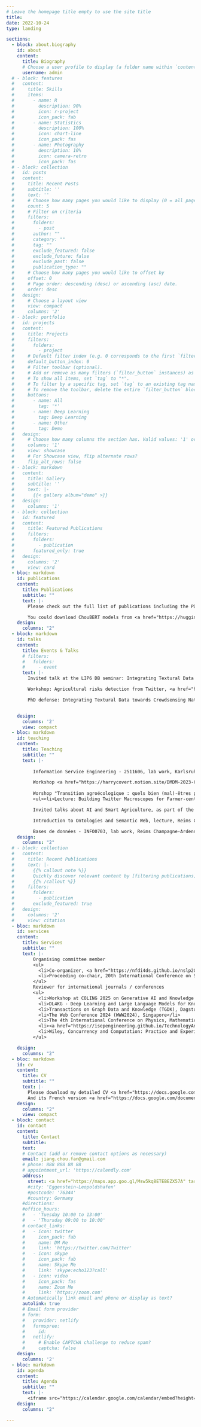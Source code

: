 ```yaml
---
# Leave the homepage title empty to use the site title
title:
date: 2022-10-24
type: landing

sections:
  - block: about.biography
    id: about
    content:
      title: Biography
      # Choose a user profile to display (a folder name within `content/authors/`)
      username: admin
  # - block: features
  #   content:
  #     title: Skills
  #     items:
  #       - name: R
  #         description: 90%
  #         icon: r-project
  #         icon_pack: fab
  #       - name: Statistics
  #         description: 100%
  #         icon: chart-line
  #         icon_pack: fas
  #       - name: Photography
  #         description: 10%
  #         icon: camera-retro
  #         icon_pack: fas
  # - block: collection
  #   id: posts
  #   content:
  #     title: Recent Posts
  #     subtitle: ''
  #     text: ''
  #     # Choose how many pages you would like to display (0 = all pages)
  #     count: 5
  #     # Filter on criteria
  #     filters:
  #       folders:
  #         - post
  #       author: ""
  #       category: ""
  #       tag: ""
  #       exclude_featured: false
  #       exclude_future: false
  #       exclude_past: false
  #       publication_type: ""
  #     # Choose how many pages you would like to offset by
  #     offset: 0
  #     # Page order: descending (desc) or ascending (asc) date.
  #     order: desc
  #   design:
  #     # Choose a layout view
  #     view: compact
  #     columns: '2'
  # - block: portfolio
  #   id: projects
  #   content:
  #     title: Projects
  #     filters:
  #       folders:
  #         - project
  #     # Default filter index (e.g. 0 corresponds to the first `filter_button` instance below).
  #     default_button_index: 0
  #     # Filter toolbar (optional).
  #     # Add or remove as many filters (`filter_button` instances) as you like.
  #     # To show all items, set `tag` to "*".
  #     # To filter by a specific tag, set `tag` to an existing tag name.
  #     # To remove the toolbar, delete the entire `filter_button` block.
  #     buttons:
  #       - name: All
  #         tag: '*'
  #       - name: Deep Learning
  #         tag: Deep Learning
  #       - name: Other
  #         tag: Demo
  #   design:
  #     # Choose how many columns the section has. Valid values: '1' or '2'.
  #     columns: '1'
  #     view: showcase
  #     # For Showcase view, flip alternate rows?
  #     flip_alt_rows: false
  # - block: markdown
  #   content:
  #     title: Gallery
  #     subtitle: ''
  #     text: |-
  #       {{< gallery album="demo" >}}
  #   design:
  #     columns: '1'
  # - block: collection
  #   id: featured
  #   content:
  #     title: Featured Publications
  #     filters:
  #       folders:
  #         - publication
  #       featured_only: true
  #   design:
  #     columns: '2'
  #     view: card 
  - bloc: markdown
    id: publications
    content:
      title: Publications
      subtitle: ""
      text: |-
        Please check out the full list of publications including the PDF files of most of them on <a href="https://scholar.google.fr/citations?user=4spgiPMAAAAJ&hl=fr" target="_blank">Google Scholar</a>, <a href="https://dblp.org/pid/265/2380.html" target="_blank">dblp</a> or <a href="https://hal.science/search/index/q/*/authIdHal_s/shufan-jiang" target="_blank">hal</a>.

        You could download ChouBERT models from <a href="https://huggingface.co/ChouBERT" target="_blank">Huggingface</a>.
    design:
      columns: "2"  
  - block: markdown
    id: talks
    content:
      title: Events & Talks
      # filters:
      #   folders:
      #     - event
      text: |-
        Invited talk at the LIP6 DB seminar: Integrating Textural Data towards Crowdsensing Natural Hazards in Agriculture (20minutes), Sorbonne Université, 16 May, 2023 

        Workshop: Agricultural risks detection from Twitter, <a href="https://microandbig2023.sciencesconf.org" target="_blank">École Thématique Micro and Big 2013</a>, 26 Jan, 2023 <a class="btn btn-outline-primary btn-page-header btn-sm" href="https://drive.google.com/file/d/1Yl4MDemYwD8qnTpVk3pTPDYUhfsvonLg/view?usp=sharing" target="_blank" rel="noopener">Slides & Code</a> 

        PhD defense: Integrating Textural Data towards Crowdsensing Natural Hazards in Agriculture, ISEP Paris, 14 Dec, 2022 <a class="btn btn-outline-primary btn-page-header btn-sm" href="https://docs.google.com/presentation/d/1--9yqcSC6JvsJg_eArL37Wo6L7VDJA9KbRt8Y7q0edc/export?format=pdf" target="_blank" rel="noopener">Slides</a>


    design:
      columns: '2'
      view: compact    
  - bloc: markdown
    id: teaching
    content:
      title: Teaching
      subtitle: ""
      text: |-
          
          Information Service Engineering - 2511606, lab work, Karlsruhe Institute of Technology, 2024 Summer <a class="btn btn-outline-primary btn-page-header btn-sm" href="https://sigmoid.social/tags/ise2024" target="_blank" rel="noopener">Mastodon</a>

          Workshop <a href="https://harrycovert.notion.site/DMDM-2023-Collective-notes-and-resources-6ded751467e84cbda21c32342690ee5f?pvs=4" target="_blank">Words for Environmental Woes</a>, lectures and lab work, CERES, 2023 Spring
        
          Worshop "Transition agroécologique : quels bien (mal)-êtres pour les agriculteurs et les agricultrices ?", co-hosted with <a href="https://ceres.ens.psl.eu/?-robert-corinne-&lang=fr" target="_blank">Corinne Robert</a>, Faustine Honoré and <a href="https://sites.google.com/site/marcfleurbaey/Home" target="_blank">Marc Fleurbaey</a>, CERES, 2023 Spring
          <ul><li>Lecture: Building Twitter Macroscopes for Farmer-centric Studies <a class="btn btn-outline-primary btn-page-header btn-sm" href="https://docs.google.com/presentation/d/1G5H02zmIdfO-SAuLmtYUzEJVHjhB1Ay7aFEBVserTtE/export?format=pdf" target="_blank" rel="noopener">Slides</a> </li></ul>

          Invited talks about AI and Smart Agriculture, as part of the “Artificial Intelligence and Machine Learning” master course, Galatasaray University, 2020 <a class="btn btn-outline-primary btn-page-header btn-sm" href="https://docs.google.com/presentation/d/1BlH1fHkqGMPYOzZa6q0d0qtJ69s96mnw2Er7PeSBTMI/export?format=pdf" target="_blank" rel="noopener">Slides</a>, 2021 <a class="btn btn-outline-primary btn-page-header btn-sm" href="https://docs.google.com/presentation/d/17Ri6aMm1eiaWrjaGZOItfkjpJ4q2R0lCsvPWqt60hBQ/export?format=pdf" target="_blank" rel="noopener">Slides</a> and 2022 <a class="btn btn-outline-primary btn-page-header btn-sm" href="https://docs.google.com/presentation/d/1wJ_4EuqoLTNvs03WqTK5yH0bK6Q12Rhpu6eERC7a8X8/export?format=pdf" target="_blank" rel="noopener">Slides</a>

          Introduction to Ontologies and Semantic Web, lecture, Reims Champagne-Ardenne University, Dec 2020

          Bases de données - INFO0703, lab work, Reims Champagne-Ardenne University,  Dec 2019
    design:
      columns: "2"
  # - block: collection
  #   content:
  #     title: Recent Publications
  #     text: |-
  #       {{% callout note %}}
  #       Quickly discover relevant content by [filtering publications](./publication/).
  #       {{% /callout %}}
  #     filters:
  #       folders:
  #         - publication
  #       exclude_featured: true
  #   design:
  #     columns: '2'
  #     view: citation
  - bloc: markdown
    id: services
    content:
      title: Services
      subtitle: ""
      text: |-
          Organising committee member
          <ul>
            <li>Co-organizer, <a href="https://nfdi4ds.github.io/nslp2025/docs/readme2kg_shared_task.html" target="_blank"> Readme2KG Shared Task @ Natural Scientific Language Processing and Research Knowledge Graphs (NSLP 2025)</a>, Co-located with ESWC 2025, Portoroz, Slovenia, 2025</li>
            <li>Proceeding co-chair, 20th International Conference on Semantic Systems (SEMANTICS-2024), Amasterdam, Netherlands, 2024</li>
          </ul>
          Reviewer for international journals / conferences
          <ul>
            <li>Workshop at COLING 2025 on Generative AI and Knowledge Graphs (GenAIK), Abu Dhabi, UAE, 2025</li>
            <li>DL4KG - Deep Learning and Large Language Models for Knowledge Graphs workshop at KDD, Barcelona, Spain, 2024</li>
            <li>Transactions on Graph Data and Knowledge (TGDK), Dagstuhl, Germany, 2023</li>
            <li>The Web Conference 2024 (WWW2024), Singapore</li> 
            <li>The 4th International Conference on Physics, Mathematics and Statistics (ICPMS2021), Kunming, Chine, May 2021</li>
            <li><a href="https://isepengineering.github.io/TechnologyAndEnvironment21/" target="_blank"> Technology and Environment Workshop'21 </a> at <a href="https://egc2021.sciencesconf.org/" target="_blank">Extraction et Gestion des Connaissances (EGC 2021)</a> conference, Montpellier, France, January 2021</li>
            <li>Wiley, Concurrency and Computation: Practice and Experience (CCPE), November 2020</li>            
          </ul>

    design:
      columns: "2"
  - bloc: markdown
    id: cv
    content:
      title: CV
      subtitle: ""
      text: |-
        Please download my detailed CV <a href="https://docs.google.com/document/d/1a0sjxRcNKbS2qmuREAjYBvvSW68udsc_GbwII0JNNXE/export?format=pdf" target="_blank">here</a>.
        And its French version <a href="https://docs.google.com/document/d/1L4ptgoUAHF6SD2adSsL-mIIUuphwYc5wc3R9qxrxbOo/export?format=pdf" target="_blank">here</a>
    design:
      columns: "2"
      view: compact
  - block: contact
    id: contact
    content:
      title: Contact
      subtitle:
      text:
      # Contact (add or remove contact options as necessary)
      email: jiang.chou.fan@gmail.com
      # phone: 888 888 88 88
      # appointment_url: 'https://calendly.com'
      address:
        street: <a href="https://maps.app.goo.gl/Msw5kq8ETEBEZX57A" target="_blank"> FIZ Karlsruhe, Hermann-von-Helmholtz-Platz 1, 76344 Eggenstein-Leopoldshafen, Germany</a>
        #city: 'Eggenstein-Leopoldshafen'
        #postcode: '76344'
        #country: Germany
      #directions: 
      #office_hours: 
      #   - 'Tuesday 10:00 to 13:00'
      #   - 'Thursday 09:00 to 10:00'
      # contact_links:
      #   - icon: twitter
      #     icon_pack: fab
      #     name: DM Me
      #     link: 'https://twitter.com/Twitter'
      #   - icon: skype
      #     icon_pack: fab
      #     name: Skype Me
      #     link: 'skype:echo123?call'
      #   - icon: video
      #     icon_pack: fas
      #     name: Zoom Me
      #     link: 'https://zoom.com'
      # Automatically link email and phone or display as text?
      autolink: true
      # Email form provider
      # form:
      #   provider: netlify
      #   formspree:
      #     id:
      #   netlify:
      #     # Enable CAPTCHA challenge to reduce spam?
      #     captcha: false
    design:
      columns: '2'
  - bloc: markdown
    id: agenda
    content:
      title: Agenda
      subtitle: ""
      text: |-
        <iframe src="https://calendar.google.com/calendar/embed?height=500&wkst=1&bgcolor=%2333B679&ctz=Europe%2FBrussels&hl=en_GB&showPrint=0&showCalendars=0&showNav=1&mode=MONTH&src=MmFkMWIyMDZiNDI3MTYwNWQyNzY3OTg3NjY1OTgyYjYyZWEwOTgyNDQxN2IxNzFlNjFiOWU5NzFhN2E4NWE1M0Bncm91cC5jYWxlbmRhci5nb29nbGUuY29t&color=%23616161" style="border-width:0" width="800" height="500" frameborder="0" scrolling="no"></iframe>
    design:
      columns: "2"

---
```

